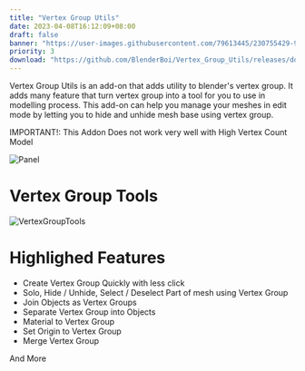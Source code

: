 ```yaml
---
title: "Vertex Group Utils"
date: 2023-04-08T16:12:09+08:00
draft: false
banner: "https://user-images.githubusercontent.com/79613445/230755429-91e61f10-8ff5-4dc7-9bf0-c03029bfe478.png"
priority: 3
download: "https://github.com/BlenderBoi/Vertex_Group_Utils/releases/download/v2.5.8/Vertex_Group_Utils-2.5.8.zip"
---
```



<!-- ![Banner](https://user-images.githubusercontent.com/79613445/230755429-91e61f10-8ff5-4dc7-9bf0-c03029bfe478.png) -->

Vertex Group Utils is an add-on that adds utility to blender's vertex group. It adds many feature that turn vertex group into a tool for you to use in modelling process. This add-on can help you manage your meshes in edit mode by letting you to hide and unhide mesh base using vertex group.

  IMPORTANT!: This Addon Does not work very well with High Vertex Count Model

![Panel](https://user-images.githubusercontent.com/79613445/210227462-2e7d431d-28af-4f72-845b-9d6cdb7d0001.png)

# Vertex Group Tools

![VertexGroupTools](https://user-images.githubusercontent.com/79613445/210227872-7862f3b1-0589-41d4-b9f8-5403630898ed.png)

# Highlighed Features

- Create Vertex Group Quickly with less click
- Solo, Hide / Unhide, Select / Deselect Part of mesh using Vertex Group
- Join Objects as Vertex Groups
- Separate Vertex Group into Objects
- Material to Vertex Group
- Set Origin to Vertex Group
- Merge Vertex Group

And More

